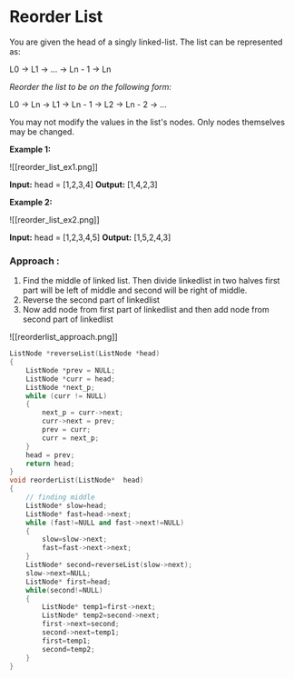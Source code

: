 # Reorder List

You are given the head of a singly linked-list. The list can be represented as:

L0 → L1 → … → Ln - 1 → Ln

_Reorder the list to be on the following form:_

L0 → Ln → L1 → Ln - 1 → L2 → Ln - 2 → …

You may not modify the values in the list's nodes. Only nodes themselves may be changed.

**Example 1:**

![[reorder_list_ex1.png]]

**Input:** head = [1,2,3,4]
**Output:** [1,4,2,3]

**Example 2:**

![[reorder_list_ex2.png]]

**Input:** head = [1,2,3,4,5]
**Output:** [1,5,2,4,3]

### Approach :

1. Find the middle of linked list. Then divide linkedlist in two halves first part will be left of middle and second will be right of middle.
2. Reverse the second part of linkedlist
3. Now add node from first part of linkedlist and then add node from second part of linkedlist

![[reorderlist_approach.png]]

```cpp
ListNode *reverseList(ListNode *head)
{
    ListNode *prev = NULL;
    ListNode *curr = head;
    ListNode *next_p;
    while (curr != NULL)
    {
        next_p = curr->next;
        curr->next = prev;
        prev = curr;
        curr = next_p;
    }
    head = prev;
    return head;
}
void reorderList(ListNode*  head)
{
	// finding middle
    ListNode* slow=head;
    ListNode* fast=head->next;
    while (fast!=NULL and fast->next!=NULL)
    {
        slow=slow->next;
        fast=fast->next->next;
    }
    ListNode* second=reverseList(slow->next);
    slow->next=NULL;
    ListNode* first=head;
    while(second!=NULL)
    {
        ListNode* temp1=first->next;
        ListNode* temp2=second->next;
        first->next=second;
        second->next=temp1;
        first=temp1;
        second=temp2;
    }
}
```
